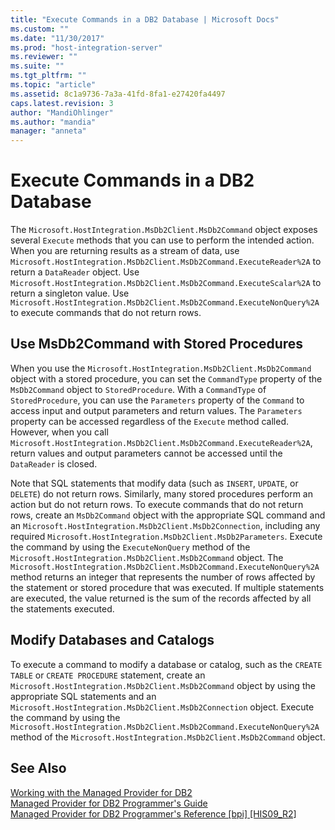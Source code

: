 ```yaml
---
title: "Execute Commands in a DB2 Database | Microsoft Docs"
ms.custom: ""
ms.date: "11/30/2017"
ms.prod: "host-integration-server"
ms.reviewer: ""
ms.suite: ""
ms.tgt_pltfrm: ""
ms.topic: "article"
ms.assetid: 8c1a9736-7a3a-41fd-8fa1-e27420fa4497
caps.latest.revision: 3
author: "MandiOhlinger"
ms.author: "mandia"
manager: "anneta"
---
```

# Execute Commands in a DB2 Database
The `Microsoft.HostIntegration.MsDb2Client.MsDb2Command` object exposes several `Execute` methods that you can use to perform the intended action. When you are returning results as a stream of data, use `Microsoft.HostIntegration.MsDb2Client.MsDb2Command.ExecuteReader%2A` to return a `DataReader` object. Use `Microsoft.HostIntegration.MsDb2Client.MsDb2Command.ExecuteScalar%2A` to return a singleton value. Use `Microsoft.HostIntegration.MsDb2Client.MsDb2Command.ExecuteNonQuery%2A` to execute commands that do not return rows.  
  
## Use MsDb2Command with Stored Procedures  
 When you use the `Microsoft.HostIntegration.MsDb2Client.MsDb2Command` object with a stored procedure, you can set the `CommandType` property of the `MsDb2Command` object to `StoredProcedure`. With a `CommandType` of `StoredProcedure`, you can use the `Parameters` property of the `Command` to access input and output parameters and return values. The `Parameters` property can be accessed regardless of the `Execute` method called. However, when you call `Microsoft.HostIntegration.MsDb2Client.MsDb2Command.ExecuteReader%2A`, return values and output parameters cannot be accessed until the `DataReader` is closed.  
  
 Note that SQL statements that modify data (such as `INSERT`, `UPDATE`, or `DELETE`) do not return rows. Similarly, many stored procedures perform an action but do not return rows. To execute commands that do not return rows, create an `MsDb2Command` object with the appropriate SQL command and an `Microsoft.HostIntegration.MsDb2Client.MsDb2Connection`, including any required `Microsoft.HostIntegration.MsDb2Client.MsDb2Parameters`. Execute the command by using the `ExecuteNonQuery` method of the `Microsoft.HostIntegration.MsDb2Client.MsDb2Command` object. The `Microsoft.HostIntegration.MsDb2Client.MsDb2Command.ExecuteNonQuery%2A` method returns an integer that represents the number of rows affected by the statement or stored procedure that was executed. If multiple statements are executed, the value returned is the sum of the records affected by all the statements executed.  
  
## Modify Databases and Catalogs  
 To execute a command to modify a database or catalog, such as the `CREATE TABLE` or `CREATE PROCEDURE` statement, create an `Microsoft.HostIntegration.MsDb2Client.MsDb2Command` object by using the appropriate SQL statements and an `Microsoft.HostIntegration.MsDb2Client.MsDb2Connection` object. Execute the command by using the `Microsoft.HostIntegration.MsDb2Client.MsDb2Command.ExecuteNonQuery%2A` method of the `Microsoft.HostIntegration.MsDb2Client.MsDb2Command` object.  
  
## See Also  
 [Working with the Managed Provider for DB2](../core/working-with-the-managed-provider-for-db21.md)   
 [Managed Provider for DB2 Programmer's Guide](../core/managed-provider-for-db2-programmer-s-guide2.md)   
 [Managed Provider for DB2 Programmer's Reference &#91;bpi&#93; &#91;HIS09_R2&#93;](http://msdn.microsoft.com/en-us/a50e991f-d651-40cb-a45c-d64fa132d251)